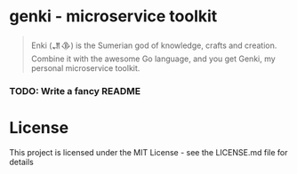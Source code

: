 # genki  - microservice toolkit

> Enki (𒂗𒆠) is the Sumerian god of knowledge, crafts and creation. 
> Combine it with the awesome Go language, and you get Genki, my personal microservice toolkit.

### TODO: Write a fancy README


# License
This project is licensed under the MIT License - see the LICENSE.md file for details
